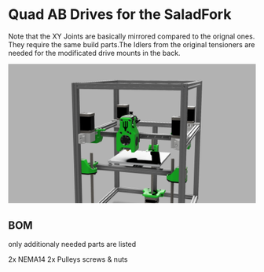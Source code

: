 # Quad AB Drives for the SaladFork
Note that the XY Joints are basically mirrored compared to the orignal ones. They require the same build parts.The Idlers from the original tensioners are needed for the modificated drive mounts in the back.

![SF_QUAB.png](./img/SF_QUAB.png)

## BOM
only additionaly needed parts are listed

2x NEMA14
2x Pulleys
screws & nuts
